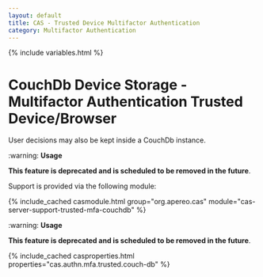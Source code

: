 ```yaml
---
layout: default
title: CAS - Trusted Device Multifactor Authentication
category: Multifactor Authentication
---
```


{% include variables.html %}

# CouchDb Device Storage - Multifactor Authentication Trusted Device/Browser

User decisions may also be kept inside a CouchDb instance.

<div class="alert alert-warning">:warning: <strong>Usage</strong>
<p><strong>This feature is deprecated and is scheduled to be removed in the future</strong>.</p>
</div>

Support is provided via the following module:

{% include_cached casmodule.html group="org.apereo.cas" module="cas-server-support-trusted-mfa-couchdb" %}

<div class="alert alert-warning">:warning: <strong>Usage</strong>
<p><strong>This feature is deprecated and is scheduled to be removed in the future</strong>.</p>
</div>

{% include_cached casproperties.html properties="cas.authn.mfa.trusted.couch-db" %}
